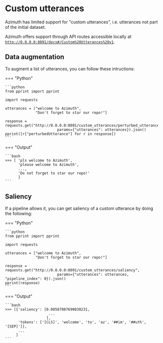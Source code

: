 # Custom utterances

Azimuth has limited support for "custom utterances", i.e. utterances not part of the initial dataset.

Azimuth offers support through API routes accessible locally at [`http://0.0.0.0:8091/docs#/Custom%20Utterances%20v1`](http://0.0.0.0:8091/docs#/Custom%20Utterances%20v1).

## Data augmentation

To augment a list of utterances, you can follow these intructions:

=== "Python"

    ```python
    from pprint import pprint

    import requests

    utterances = ["welcome to Azimuth",
                  "Don't forget to star our repo!"]

    response = requests.get("http://0.0.0.0:8091/custom_utterances/perturbed_utterances",
                            params={"utterances": utterances}).json()
    pprint([r["perturbedUtterance"] for r in response])
    ```

=== "Output"

    ```bash
    >>> [ 'pls welcome to Azimuth',
          'please welcome to Azimuth',
          ...,
          'Do not forget to star our repo!'
          ]
    ```

## Saliency

If a pipeline allows it, you can get saliency of a custom utterance by doing the following:

=== "Python"

    ```python
    from pprint import pprint

    import requests

    utterances = ["welcome to Azimuth",
                  "Don't forget to star our repo!"]

    response = requests.get("http://0.0.0.0:8091/custom_utterances/saliency",
                            params={"utterances": utterances, "pipeline_index": 0}).json()
    pprint(response)
    ```

=== "Output"

    ```bash
    >>> [{'saliency': [0.08587087690830231,
                        ...
                       ],
          'tokens': ['[CLS]', 'welcome', 'to', 'az', '##im', '##uth', '[SEP]']},
          ...
         ]
    ```